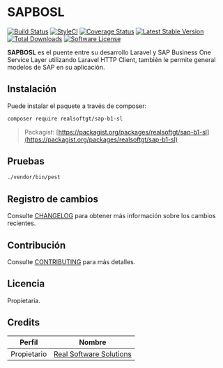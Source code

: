 # SAPBOSL

[![Build Status](https://github.com/realsoftgt/sap-b1-sl/actions/workflows/laravel.yml/badge.svg)](https://github.com/realsoftgt/sap-b1-sl/actions)
[![StyleCI](https://github.styleci.io/repos/478463042/shield)](https://github.styleci.io/repos/478463042)
[![Coverage Status](https://coveralls.io/repos/github/realsoftgt/sap-b1-sl/badge.svg)](https://coveralls.io/github/realsoftgt/sap-b1-sl)
[![Latest Stable Version](https://poser.pugx.org/realsoftgt/sap-b1-sl/v/stable.svg)](https://packagist.org/packages/realsoftgt/sap-b1-sl)
[![Total Downloads](https://poser.pugx.org/realsoftgt/sap-b1-sl/d/total.svg)](https://packagist.org/packages/realsoftgt/sap-b1-sl)
[![Software License](https://poser.pugx.org/realsoftgt/sap-b1-sl/license.svg)](https://packagist.org/packages/realsoftgt/sap-b1-sl)

**SAPBOSL** es el puente entre su desarrollo Laravel y SAP Business One Service Layer utilizando Laravel HTTP Client, también le permite general modelos de SAP en su aplicación.

## Instalación
Puede instalar el paquete a través de composer:

```bash
composer require realsoftgt/sap-b1-sl
```
> Packagist: [https://packagist.org/packages/realsoftgt/sap-b1-sl](https://packagist.org/packages/realsoftgt/sap-b1-sl)

## Pruebas
```bash
./vendor/bin/pest
```

## Registro de cambios

Consulte [CHANGELOG](CHANGELOG.md) para obtener más información sobre los cambios recientes.

## Contribución

Consulte [CONTRIBUTING](CONTRIBUTING.md) para más detalles.

## Licencia

Propietaria.

## Credits
| Perfil | Nombre |
| ---- | ---- |
| Propietario | [Real Software Solutions](https://github.com/realsoftgt) |